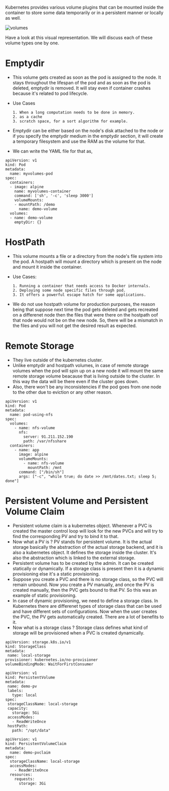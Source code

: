 Kubernetes provides various volume plugins that can be mounted inside the container to store some data temporarily or in a persistent manner or locally as well.


![volumes](https://user-images.githubusercontent.com/98219227/209423945-c55e7873-a074-425e-aacb-bd89cabf7ad8.png)


Have a look at this visual representation.
We will discuss each of these volume types one by one.

# Emptydir #

* This volume gets created as soon as the pod is assigned to the node. It stays throughout the lifespan of the pod and as soon as the pod is deleted, emptydir is removed. It will stay even if container crashes because it's related to pod lifecycle.
* Use Cases
       
      1. When a long computation needs to be done in memory.
      2. as a cache
      3. scratch space, for a sort algorithm for example.
* Emptydir can be either based on the node's disk attached to the node or if you specify the emptydir medium in the emptydir section, it will create a temporary filesystem and use the RAM as the volume for that.
* We can write the YAML file for that as, 
```
apiVersion: v1
kind: Pod
metadata:
  name: myvolumes-pod
spec:
  containers:
  - image: alpine
    name: myvolumes-container
    command: ['sh', '-c', 'sleep 3000']
    volumeMounts:
    - mountPath: /demo
      name: demo-volume
  volumes:
  - name: demo-volume
    emptyDir: {} 
 ```


# HostPath #

* This volume mounts a file or a directory from the node's file system into the pod. A hostpath will mount a directory which is present on the node and mount it inside the container.
* Use Cases: 

      1. Running a container that needs access to Docker internals.
      2. Deploying some node specific files through pod.
      3. It offers a powerful escape hatch for some applications.

* We do not use hostpath volume for production purposes, the reason being that suppose next time the pod gets deleted and gets recreated on a differenet node then the files that were there on the hostpath oof that node would not be on the new node. So, there will be a mismatch in the files and you will not get the desired result as expected.



# Remote Storage #
* They live outside of the kubernetes cluster.
* Unlike emptydir and hostpath volumes, in case of remote storage volumes when the pod will spin up on a new node it will mount the same remote storage volume beacause that is living outside to the cluster. In this way the data will be there even if the cluster goes down.
* Also, there won't be any inconsistencies if the pod goes from one node to the other due to eviction or any other reason.
```
apiVersion: v1
kind: Pod
metadata: 
  name: pod-using-nfs
spec: 
  volumes:
    - name: nfs-volume
      nfs: 
        server: 91.211.152.190
        path: /var/nfsshare
  containers:
    - name: app
      image: alpine
      volumeMounts:
        - name: nfs-volume
          mountPath: /mnt
      command: ["/bin/sh"]
      args: ["-c", "while true; do date >> /mnt/dates.txt; sleep 5; done"]
```



# Persistent Volume and Persistent Volume Claim #

* Persistent volume claim is a kubernetes object. Whenever a PVC is created the master control loop will look for the new PVCs and will try to find the corresponding PV and try to bind it to that.
* Now what a PV is ? PV stands for persistent volume. It is the actual storage basically the abstraction of the actual storage backend, and it is also a kubernetes object. It defines the storage inside the cluster. It's also the abstraction which is linked to the external storage.
* Persistent volume has to be created by the admin. It can be created statically or dynamically. If a storage class is present then it is a dynamic provisioning else it's a static provisioning. 
* Suppose you create a PVC and there is no storage class, so the PVC will remain unbound. Now you create a PV manually, and once the PV is created manually, then the PVC gets bound to that PV. So this was an example of static provisioning.
* In case of dynamic provisioning, we need to define a storage class. In Kubernetes there are differenet types of storage class that can be used and have different sets of configurations. Now when the user creates the PVC, the PV gets automatically created. There are a lot of benefits to it. 
* Now what is a storage class ? Storage class defines what kind of storage will be provisioned when a PVC is created dynamically.
```
apiVersion: storage.k8s.io/v1
kind: StorageClass
metadata:
 name: local-storage
provisioner: kubernetes.io/no-provisioner
volumeBindingMode: WaitForFirstConsumer
 ```
 ```
apiVersion: v1
kind: PersistentVolume
metadata:
  name: demo-pv
  labels:
    type: local
spec:
  storageClassName: local-storage
  capacity:
    storage: 5Gi
  accessModes:
    - ReadWriteOnce
  hostPath: 
    path: "/opt/data"
```
```
apiVersion: v1
kind: PersistentVolumeClaim
metadata:
  name: demo-pvclaim
spec:
  storageClassName: local-storage
  accessModes:
    - ReadWriteOnce
  resources:
    requests:
      storage: 3Gi
```

